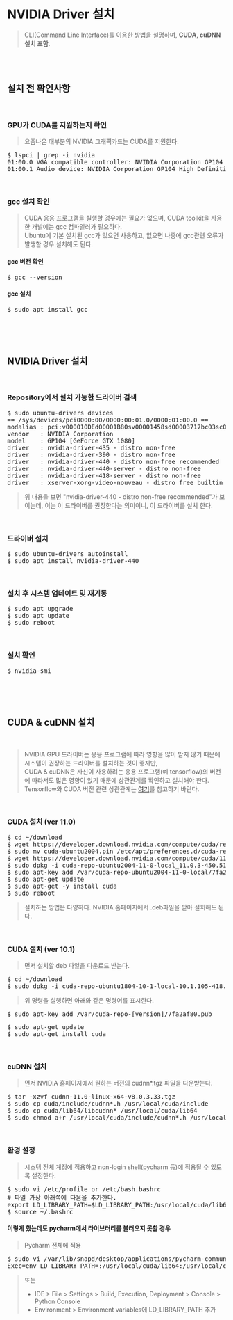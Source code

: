 # NVIDIA Driver 설치
> CLI(Command Line Interface)를 이용한 방법을 설명하며, **CUDA, cuDNN 설치 포함**.

</br></br>


## 설치 전 확인사항
</br>

### GPU가 CUDA를 지원하는지 확인
> 요즘나온 대부분의 NVIDIA 그래픽카드는 CUDA를 지원한다.
<pre>$ lspci | grep -i nvidia
01:00.0 VGA compatible controller: NVIDIA Corporation GP104 [GeForce GTX 1080] (rev a1)
01:00.1 Audio device: NVIDIA Corporation GP104 High Definition Audio Controller (rev a1)</pre>
</br>

### gcc 설치 확인
> CUDA 응용 프로그램을 실행할 경우에는 필요가 없으며, CUDA toolkit을 사용한 개발에는 gcc 컴파일러가 필요하다.</br>
> Ubuntu에 기본 설치된 gcc가 있으면 사용하고, 없으면 나중에 gcc관련 오류가 발생할 경우 설치해도 된다.
#### gcc 버전 확인
<pre>$ gcc --version</pre>
#### gcc 설치
<pre>$ sudo apt install gcc</pre>

</br></br></br>


## NVIDIA Driver 설치
</br>

### Repository에서 설치 가능한 드라이버 검색
<pre>$ sudo ubuntu-drivers devices
== /sys/devices/pci0000:00/0000:00:01.0/0000:01:00.0 ==
modalias : pci:v000010DEd00001B80sv00001458sd00003717bc03sc00i00
vendor   : NVIDIA Corporation
model    : GP104 [GeForce GTX 1080]
driver   : nvidia-driver-435 - distro non-free
driver   : nvidia-driver-390 - distro non-free
driver   : nvidia-driver-440 - distro non-free recommended
driver   : nvidia-driver-440-server - distro non-free
driver   : nvidia-driver-418-server - distro non-free
driver   : xserver-xorg-video-nouveau - distro free builtin</pre>
> 위 내용을 보면 "nvidia-driver-440 - distro non-free recommended"가 보이는데, 이는 이 드라이버를 권장한다는 의미이니, 이 드라이버를 설치 한다.
</br>

### 드라이버 설치
<pre>$ sudo ubuntu-drivers autoinstall
$ sudo apt install nvidia-driver-440</pre>
</br>

### 설치 후 시스템 업데이트 및 재기동
<pre>$ sudo apt upgrade
$ sudo apt update
$ sudo reboot</pre>
</br>

### 설치 확인
<pre>$ nvidia-smi</pre>

</br></br></br>


## CUDA & cuDNN 설치
</br>

> NVIDIA GPU 드라이버는 응용 프로그램에 따라 영향을 많이 받지 않기 때문에 시스템이 권장하는 드라이버를 설치하는 것이 좋지만, </br>
> CUDA & cuDNN은 자신이 사용하려는 응용 프로그램(예 tensorflow)의 버전에 따라서도 많은 영향이 있기 때문에 상관관계를 확인하고 설치해야 한다.</br>
> Tensorflow와 CUDA 버전 관련 상관관계는 [여기](https://user-images.githubusercontent.com/31339365/123762878-2fca1e00-d8fe-11eb-9730-af9572cb7c00.png)를 참고하기 바란다.

</br>

### CUDA 설치 (ver 11.0)
<pre>$ cd ~/download
$ wget https://developer.download.nvidia.com/compute/cuda/repos/ubuntu2004/x86_64/cuda-ubuntu2004.pin
$ sudo mv cuda-ubuntu2004.pin /etc/apt/preferences.d/cuda-repository-pin-600
$ wget https://developer.download.nvidia.com/compute/cuda/11.0.3/local_installers/cuda-repo-ubuntu2004-11-0-local_11.0.3-450.51.06-1_amd64.deb
$ sudo dpkg -i cuda-repo-ubuntu2004-11-0-local_11.0.3-450.51.06-1_amd64.deb
$ sudo apt-key add /var/cuda-repo-ubuntu2004-11-0-local/7fa2af80.pub
$ sudo apt-get update
$ sudo apt-get -y install cuda
$ sudo reboot</pre>
> 설치하는 방법은 다양하다. NVIDIA 홈페이지에서 .deb파일을 받아 설치해도 된다.
</br>

### CUDA 설치 (ver 10.1)
> 먼저 설치할 deb 파일을 다운로드 받는다.
<pre>$ cd ~/download
$ sudo dpkg -i cuda-repo-ubuntu1804-10-1-local-10.1.105-418.39_1.0-1_amd64.deb</pre>
> 위 명령을 실행하면 아래와 같은 명령어를 표시한다.
<pre>$ sudo apt-key add /var/cuda-repo-[version]/7fa2af80.pub</pre>
<pre>$ sudo apt-get update
$ sudo apt-get install cuda</pre>
</br>

### cuDNN 설치
> 먼저 NVIDIA 홈페이지에서 원하는 버전의 cudnn*.tgz 파일을 다운받는다.
<pre>$ tar -xzvf cudnn-11.0-linux-x64-v8.0.3.33.tgz
$ sudo cp cuda/include/cudnn*.h /usr/local/cuda/include
$ sudo cp cuda/lib64/libcudnn* /usr/local/cuda/lib64
$ sudo chmod a+r /usr/local/cuda/include/cudnn*.h /usr/local/cuda/lib64/libcudnn*</pre>
</br>

### 환경 설정
> 시스템 전체 계정에 적용하고 non-login shell(pycharm 등)에 적용될 수 있도록 설정한다.
<pre>$ sudo vi /etc/profile or /etc/bash.bashrc
# 파일 가장 아래쪽에 다음을 추가한다.
export LD_LIBRARY_PATH=$LD_LIBRARY_PATH:/usr/local/cuda/lib64:/usr/local/cuda/extras/CUPTI/lib64
$ source ~/.bashrc</pre>
#### 이렇게 했는데도 pycharm에서 라이브러리를 불러오지 못할 경우
> Pycharm 전체에 적용
<pre>$ sudo vi /var/lib/snapd/desktop/applications/pycharm-community_pycharm-community.desktop
Exec=env LD_LIBRARY_PATH=:/usr/local/cuda/lib64:/usr/local/cuda/extras/CUPTI/lib64 ...
</pre>
> 또는
> - IDE > File > Settings > Build, Execution, Deployment > Console > Python Console
> - Environment > Environment variables에 LD_LIBRARY_PATH 추가

